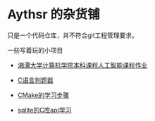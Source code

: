 # Aythsr 的杂货铺

只是一个代码仓库，并不符合git工程管理要求。

一些写着玩的小项目

- [湘潭大学计算机学院本科课程人工智能课程作业](https://github.com/ShiningXiao233/ShiningXiao233.github.io/tree/main/XTU_artificial_intelligence_BP_2.0-main)

- [C语言判题器](https://github.com/ShiningXiao233/ShiningXiao233.github.io/tree/main/Judge)

- [CMake的学习步骤](https://github.com/ShiningXiao233/ShiningXiao233.github.io/tree/main/CMakeLearn)

- [sqlite的C库api学习](https://github.com/ShiningXiao233/ShiningXiao233.github.io/tree/main/sqlite)

  
